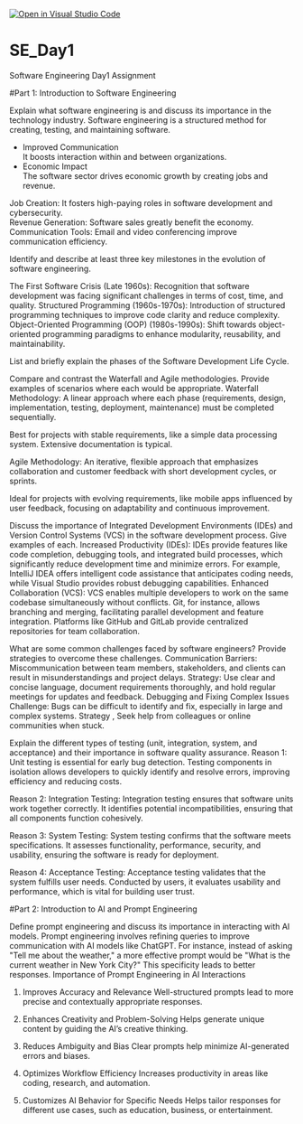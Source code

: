 [![Open in Visual Studio Code](https://classroom.github.com/assets/open-in-vscode-2e0aaae1b6195c2367325f4f02e2d04e9abb55f0b24a779b69b11b9e10269abc.svg)](https://classroom.github.com/online_ide?assignment_repo_id=18437760&assignment_repo_type=AssignmentRepo)
# SE_Day1
Software Engineering Day1 Assignment

#Part 1: Introduction to Software Engineering

Explain what software engineering is and discuss its importance in the technology industry.
Software engineering is a structured method for creating, testing, and maintaining software.  
- Improved Communication  
It boosts interaction within and between organizations.  
- Economic Impact  
The software sector drives economic growth by creating jobs and revenue.  

Job Creation: It fosters high-paying roles in software development and cybersecurity.  
Revenue Generation: Software sales greatly benefit the economy.  
Communication Tools: Email and video conferencing improve communication efficiency.

Identify and describe at least three key milestones in the evolution of software engineering.

The First Software Crisis (Late 1960s): Recognition that software development was facing significant challenges in terms of cost, time, and quality.
Structured Programming (1960s-1970s): Introduction of structured programming techniques to improve code clarity and reduce complexity.
Object-Oriented Programming (OOP) (1980s-1990s): Shift towards object-oriented programming paradigms to enhance modularity, reusability, and maintainability.

List and briefly explain the phases of the Software Development Life Cycle.


Compare and contrast the Waterfall and Agile methodologies. Provide examples of scenarios where each would be appropriate.
Waterfall Methodology: A linear approach where each phase (requirements, design, implementation, testing, deployment, maintenance) must be completed sequentially.

 Best for projects with stable requirements, like a simple data processing system. Extensive documentation is typical.

Agile Methodology: An iterative, flexible approach that emphasizes collaboration and customer feedback with short development cycles, or sprints.

 Ideal for projects with evolving requirements, like mobile apps influenced by user feedback, focusing on adaptability and continuous improvement.


Discuss the importance of Integrated Development Environments (IDEs) and Version Control Systems (VCS) in the software development process. Give examples of each.
Increased Productivity (IDEs): IDEs provide features like code completion, debugging tools, and integrated build processes, which significantly reduce development time and minimize errors. For example, IntelliJ IDEA offers intelligent code assistance that anticipates coding needs, while Visual Studio provides robust debugging capabilities.
Enhanced Collaboration (VCS): VCS enables multiple developers to work on the same codebase simultaneously without conflicts. Git, for instance, allows branching and merging, facilitating parallel development and feature integration. Platforms like GitHub and GitLab provide centralized repositories for team collaboration.

What are some common challenges faced by software engineers? Provide strategies to overcome these challenges.
Communication Barriers: Miscommunication between team members, stakeholders, and clients can result in misunderstandings and project delays.
Strategy: Use clear and concise language, document requirements thoroughly, and hold regular meetings for updates and feedback.
Debugging and Fixing Complex Issues
Challenge: Bugs can be difficult to identify and fix, especially in large and complex systems.
Strategy , Seek help from colleagues or online communities when stuck.

Explain the different types of testing (unit, integration, system, and acceptance) and their importance in software quality assurance.
Reason 1:  Unit testing is essential for early bug detection. Testing components in isolation allows developers to quickly identify and resolve errors, improving efficiency and reducing costs.

Reason 2: Integration Testing: Integration testing ensures that software units work together correctly. It identifies potential incompatibilities, ensuring that all components function cohesively.

Reason 3: System Testing: System testing confirms that the software meets specifications. It assesses functionality, performance, security, and usability, ensuring the software is ready for deployment.

Reason 4: Acceptance Testing: Acceptance testing validates that the system fulfills user needs. Conducted by users, it evaluates usability and performance, which is vital for building user trust.

#Part 2: Introduction to AI and Prompt Engineering


Define prompt engineering and discuss its importance in interacting with AI models.
Prompt engineering involves refining queries to improve communication with AI models like ChatGPT. For instance, instead of asking "Tell me about the weather," a more effective prompt would be "What is the current weather in New York City?" This specificity leads to better responses.
Importance of Prompt Engineering in AI Interactions
1. Improves Accuracy and Relevance
Well-structured prompts lead to more precise and contextually appropriate responses.
2. Enhances Creativity and Problem-Solving
Helps generate unique content by guiding the AI’s creative thinking.

3. Reduces Ambiguity and Bias
Clear prompts help minimize AI-generated errors and biases.

4. Optimizes Workflow Efficiency
Increases productivity in areas like coding, research, and automation.

5. Customizes AI Behavior for Specific Needs
Helps tailor responses for different use cases, such as education, business, or entertainment.
